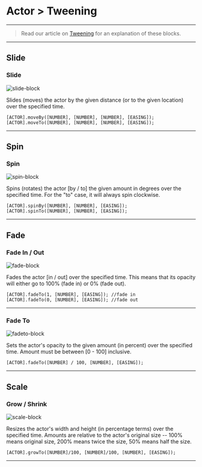 # Actor > Tweening

***

> Read our article on [Tweening](http://www.stencyl.com/help/view/tweening/) for an explanation of these blocks.

***

## Slide

### <a name="moveToBy"></a> Slide

![slide-block](http://static.stencyl.com/pedia2/block-images/0%20-%20Actor/4%20-%20Tweening/moveToBy.png)

Slides (moves) the actor by the given distance (or to the given location) over the specified time.

```
[ACTOR].moveBy([NUMBER], [NUMBER], [NUMBER], [EASING]);
[ACTOR].moveTo([NUMBER], [NUMBER], [NUMBER], [EASING]);
```

***

## Spin

### <a name="spinToBy"></a> Spin

![spin-block](http://static.stencyl.com/pedia2/block-images/0%20-%20Actor/4%20-%20Tweening/spinToBy.png)

Spins (rotates) the actor [by / to] the given amount in degrees over the specified time. For the "to" case, it will always spin clockwise.

```
[ACTOR].spinBy([NUMBER], [NUMBER], [EASING]);
[ACTOR].spinTo([NUMBER], [NUMBER], [EASING]);
```

***

## Fade

### <a name="fadeInOut"></a> Fade In / Out

![fade-block](http://static.stencyl.com/pedia2/block-images/0%20-%20Actor/4%20-%20Tweening/fadeInOut.png)

Fades the actor [in / out] over the specified time. This means that its opacity will either go to 100% (fade in) or 0% (fade out).

```
[ACTOR].fadeTo(1, [NUMBER], [EASING]); //fade in
[ACTOR].fadeTo(0, [NUMBER], [EASING]); //fade out
```

***

### <a name="fadeTo"></a> Fade To

![fadeto-block](http://static.stencyl.com/pedia2/block-images/0%20-%20Actor/4%20-%20Tweening/fadeTo.png)

Sets the actor's opacity to the given amount (in percent) over the specified time. Amount must be between [0 - 100] inclusive.

```
[ACTOR].fadeTo([NUMBER] / 100, [NUMBER], [EASING]);
```

***

## Scale

### <a name="scaleTo"></a> Grow / Shrink

![scale-block](http://static.stencyl.com/pedia2/block-images/0%20-%20Actor/4%20-%20Tweening/scaleTo.png)

Resizes the actor's width and height (in percentage terms) over the specified time. Amounts are relative to the actor's original size -- 100% means original size, 200% means twice the size, 50% means half the size.

```
[ACTOR].growTo([NUMBER]/100, [NUMBER]/100, [NUMBER], [EASING]);
```

***
